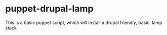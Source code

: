puppet-drupal-lamp
==================

This is a basic puppet script, which will install a drupal friendly, basic, lamp stack